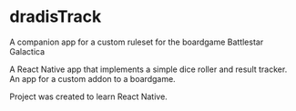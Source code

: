 # dradisTrack
A companion app for a custom ruleset for the boardgame Battlestar Galactica

A React Native app that implements a simple dice roller and result tracker. An app for a custom addon to a boardgame. 

Project was created to learn React Native.
